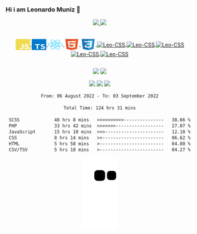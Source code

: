 ### Hi i am Leonardo Muniz 👋

<div align="center">
  <a href="https://github.com/leomunizq">
  <img height="160em" src="https://github-readme-stats.vercel.app/api?username=leomunizq&show_icons=true&theme=radical&include_all_commits=true&count_private=true"/>
  <img height="160em" src="https://github-readme-stats.vercel.app/api/top-langs/?username=leomunizq&layout=compact&langs_count=7&theme=radical"/>
</div>
  <br>
  <div style="display: inline_block" align="center"><br>
  <img align="center" alt="Leo-Js" height="30" width="40" src="https://raw.githubusercontent.com/devicons/devicon/master/icons/javascript/javascript-plain.svg">
  <img align="center" alt="Leo-Ts" height="30" width="40" src="https://raw.githubusercontent.com/devicons/devicon/master/icons/typescript/typescript-plain.svg">
  <img align="center" alt="Leo-React" height="30" width="40" src="https://raw.githubusercontent.com/devicons/devicon/master/icons/react/react-original.svg">
  <img align="center" alt="Leo-HTML" height="30" width="40" src="https://raw.githubusercontent.com/devicons/devicon/master/icons/html5/html5-original.svg">
  <img align="center" alt="Leo-CSS" height="30" width="40" src="https://raw.githubusercontent.com/devicons/devicon/master/icons/css3/css3-original.svg">
  <img align="center" alt="Leo-CSS" height="30" width="40" src="https://cdn.jsdelivr.net/gh/devicons/devicon/icons/bootstrap/bootstrap-original.svg">
  <img align="center" alt="Leo-CSS" height="30" width="40" src="https://cdn.jsdelivr.net/gh/devicons/devicon/icons/firebase/firebase-plain.svg">
  <img align="center" alt="Leo-CSS" height="30" width="40" src="https://cdn.jsdelivr.net/gh/devicons/devicon/icons/nodejs/nodejs-plain.svg">
  <img align="center" alt="Leo-CSS" height="30" width="40" src="https://cdn.jsdelivr.net/gh/devicons/devicon/icons/git/git-plain.svg">
  <img align="center" alt="Leo-CSS" height="30" width="40" src="https://cdn.jsdelivr.net/gh/devicons/devicon/icons/figma/figma-original.svg">

 
  
  ##
 <div> 
   <a href="https://www.linkedin.com/in/leonardomdq" target="_blank"><img src="https://img.shields.io/badge/-LinkedIn-%230077B5?style=for-the-badge&logo=linkedin&logoColor=white" target="_blank"></a> 
   <a href="https://api.whatsapp.com/send?phone=393317309368" target="_blank"><img src="https://img.shields.io/badge/WhatsApp-25D366?style=for-the-badge&logo=whatsapp&logoColor=white" target="_blank"></a>
   
  <a href="https://instagram.com/leomunizq" target="_blank"><img src="https://img.shields.io/badge/-Instagram-%23E4405F?style=for-the-badge&logo=instagram&logoColor=white" target="_blank"></a>
 <a href="https://discord.gg/leomuniz#6155" target="_blank"><img src="https://img.shields.io/badge/Discord-7289DA?style=for-the-badge&logo=discord&logoColor=white" target="_blank"></a> 
  <a href = "mailto:leonardo.mdq@hotmail.com"><img src="https://img.shields.io/badge/Microsoft_Outlook-0078D4?style=for-the-badge&logo=microsoft-outlook&logoColor=white" target="_blank"></a>
  
 <!--START_SECTION:waka-->

```text
From: 06 August 2022 - To: 03 September 2022

Total Time: 124 hrs 31 mins

SCSS             48 hrs 8 mins   >>>>>>>>>>---------------   38.66 %
PHP              33 hrs 42 mins  >>>>>>>------------------   27.07 %
JavaScript       15 hrs 10 mins  >>>----------------------   12.18 %
CSS              8 hrs 14 mins   >>-----------------------   06.62 %
HTML             5 hrs 58 mins   >------------------------   04.80 %
CSV/TSV          5 hrs 18 mins   >------------------------   04.27 %
```

<!--END_SECTION:waka-->

  ![Snake animation](https://github.com/leomunizq/leomunizq/blob/output/github-contribution-grid-snake.svg)
 
</div>

